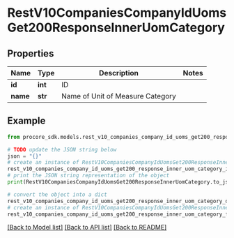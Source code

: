 # RestV10CompaniesCompanyIdUomsGet200ResponseInnerUomCategory


## Properties

Name | Type | Description | Notes
------------ | ------------- | ------------- | -------------
**id** | **int** | ID | 
**name** | **str** | Name of Unit of Measure Category | 

## Example

```python
from procore_sdk.models.rest_v10_companies_company_id_uoms_get200_response_inner_uom_category import RestV10CompaniesCompanyIdUomsGet200ResponseInnerUomCategory

# TODO update the JSON string below
json = "{}"
# create an instance of RestV10CompaniesCompanyIdUomsGet200ResponseInnerUomCategory from a JSON string
rest_v10_companies_company_id_uoms_get200_response_inner_uom_category_instance = RestV10CompaniesCompanyIdUomsGet200ResponseInnerUomCategory.from_json(json)
# print the JSON string representation of the object
print(RestV10CompaniesCompanyIdUomsGet200ResponseInnerUomCategory.to_json())

# convert the object into a dict
rest_v10_companies_company_id_uoms_get200_response_inner_uom_category_dict = rest_v10_companies_company_id_uoms_get200_response_inner_uom_category_instance.to_dict()
# create an instance of RestV10CompaniesCompanyIdUomsGet200ResponseInnerUomCategory from a dict
rest_v10_companies_company_id_uoms_get200_response_inner_uom_category_from_dict = RestV10CompaniesCompanyIdUomsGet200ResponseInnerUomCategory.from_dict(rest_v10_companies_company_id_uoms_get200_response_inner_uom_category_dict)
```
[[Back to Model list]](../README.md#documentation-for-models) [[Back to API list]](../README.md#documentation-for-api-endpoints) [[Back to README]](../README.md)


